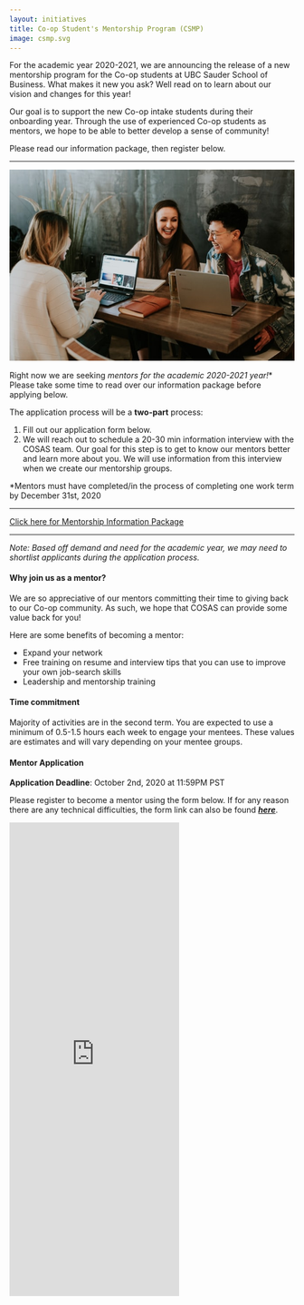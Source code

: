 ```yaml
---
layout: initiatives
title: Co-op Student's Mentorship Program (CSMP)
image: csmp.svg
---
```

For the academic year 2020-2021, we are announcing the release of a new mentorship program for the Co-op students at UBC Sauder School of Business. 
What makes it new you ask? Well read on to learn about our vision and changes for this year!

Our goal is to support the new Co-op intake students during their onboarding year. Through the use of experienced Co-op students as mentors, we hope to be able to better develop a sense of community!

Please read our information package, then register below.
* * *
<img class="w-100 h-100" src='../static_files/assets/images/mentorship/mentor-group.jpg'/>

Right now we are seeking **mentors* for the academic 2020-2021 year!** Please take some time to read over our information package before applying below. 

The application process will be a **two-part** process:
1. Fill out our application form below.
2. We will reach out to schedule a 20-30 min information interview with the COSAS team. Our goal for this step is to get to know our mentors better and learn more about you. We will use information from this interview when we create our mentorship groups. 

*Mentors must have completed/in the process of completing one work term by December 31st, 2020

* * *
<a class="mx-auto btn btn-primary text-dark" href="{{ site.baseurl }}/static_files/assets/other/Mentorship Information Package.pdf">Click here for Mentorship Information Package</a>
* * *

_Note: Based off demand and need for the academic year, we may need to shortlist applicants during the application process._

#### Why join us as a mentor?

We are so appreciative of our mentors committing their time to giving back to our Co-op community. As such, we hope that COSAS can provide some value back for you! 

Here are some benefits of becoming a mentor:  
* Expand your network
* Free training on resume and interview tips that you can use to improve your own job-search skills
* Leadership and mentorship training

#### Time commitment

Majority of activities are in the second term. You are expected to use a minimum of 0.5-1.5 hours each week to engage your mentees. These values are estimates and will vary depending on your mentee groups. 

#### Mentor Application

**Application Deadline**: October 2nd, 2020 at 11:59PM PST 

Please register to become a mentor using the form below. If for any reason there are any technical difficulties, the form link can also be found **_[here](https://forms.gle/jtnUmZ74oz9ktSJg9)_**.

<iframe class="w-100 container-fluid" id="mentor-app" src="https://docs.google.com/forms/d/e/1FAIpQLSfBMmph0G6BeakKLzIE5EPNVKr6WF5LKGqM9ioYrxK53r92qw/viewform?embedded=true" height="835" frameborder="0" marginheight="0" marginwidth="0">Loading…</iframe>